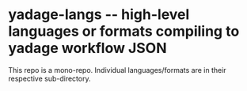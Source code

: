 # yadage-langs -- high-level languages or formats compiling to yadage workflow JSON

This repo is a mono-repo. Individual languages/formats are in their respective
sub-directory. 

